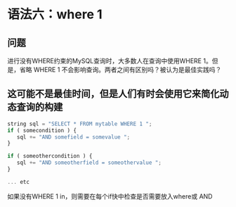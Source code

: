 # 语法六：where 1

## 问题
进行没有WHERE约束的MySQL查询时，大多数人在查询中使用WHERE 1。但是，省略 WHERE 1 不会影响查询。两者之间有区别吗？被认为是最佳实践吗？

## 这可能不是最佳时间，但是人们有时会使用它来简化动态查询的构建

```js
string sql = "SELECT * FROM mytable WHERE 1 ";
if ( somecondition ) {
   sql += "AND somefield = somevalue ";
}

if ( someothercondition ) {
   sql += "AND someotherfield = someothervalue ";
}

... etc
```

如果没有WHERE 1 in，则需要在每个if快中检查是否需要放入where或 AND
